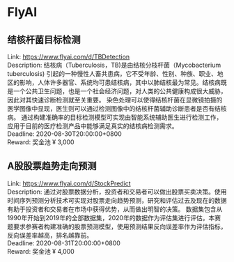 # FlyAI



## 结核杆菌目标检测

Link: https://www.flyai.com/d/TBDetection  
Description: 结核病（Tuberculosis，TB)是由结核分枝杆菌（Mycobacterium tuberculosis) 引起的一种慢性人畜共患病，它不受年龄、性别、种族、职业、地区的影响，人体许多器官、系统均可患结核病，其中以肺结核最为常见。结核病既是一个公共卫生问题，也是一个社会经济问题，对人类的公共健康构成很大威胁，因此对其快速诊断检测就至关重要。
染色处理可以使得结核杆菌在显微镜拍摄的医学图像中显现，医生则可以通过检测图像中的结核杆菌辅助诊断患者是否有结核病。
通过构建准确率的目标检测模型可实现由智能系统辅助医生进行检测工作，应用于目前的医疗检测产品中能够满足真实的结核病检测需求。  
Deadline: 2020-08-30T20:00:00+0800  
Reward: 奖金池 ¥ 3,000  


## A股股票趋势走向预测

Link: https://www.flyai.com/d/StockPredict  
Description: 通过对股票数据分析，投资者和交易者可以做出股票买卖决策。使用时间序列预测分析技术可实现对股票走向趋势预测，研究和评估过去及现在的数据有助于投资者和交易者在市场中获得优势，从而做出明智的决策。 
数据集包含从1990年开始到2019年的全部数据集，2020年的数据作为评估集进行评估。本赛题要求参赛者构建准确的股票预测模型，使用预测结果反向误差率作为评估指标，反向误差率越高，排名越靠前。  
Deadline: 2020-08-31T20:00:00+0800  
Reward: 奖金池 ¥ 4,000  

